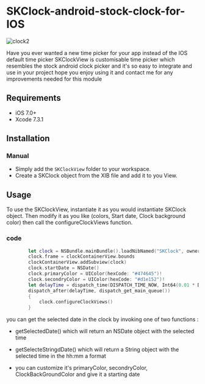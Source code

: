# SKClock-android-stock-clock-for-IOS


![clock2](https://cloud.githubusercontent.com/assets/5552822/18533258/54eee2c8-7aea-11e6-9d28-a2682a03e2f5.gif)

Have you ever wanted a new time picker for your app instead of the IOS default time picker SKClockView is customisable time picker which resembles the stock android clock picker and it's so easy to integrate and use in your project hope you enjoy using it and contact me for any improvements needed for this module

## Requirements

- iOS 7.0+
- Xcode 7.3.1

## Installation

### Manual
- Simply add the `SKClockView` folder to your workspace.
- Create a SKClock object from the XIB file and add it to you View.



## Usage
To use the SKClockView, instantiate it as you would instantiate SKClock object. Then modify it as you like (colors, Start date, Clock background color) then call the configureClockViews function. 


### code

```swift
  		let clock = NSBundle.mainBundle().loadNibNamed("SKClock", owner: self, options: nil)[0] as? SKClock
        clock.frame = clockContainerView.bounds
        clockContainerView.addSubview(clock)
        clock.startDate = NSDate()
        clock.primaryColor = UIColor(hexCode: "#474645")!
        clock.secondryColor = UIColor(hexCode: "#d1e152")!
        let delayTime = dispatch_time(DISPATCH_TIME_NOW, Int64(0.01 * Double(NSEC_PER_SEC)))
        dispatch_after(delayTime, dispatch_get_main_queue())
        {
            clock.configureClockViews()
        }

```

you can get the selected date in the clock by invoking one of two functions :
- getSelectedDate()
 which will return an NSDate object with the selected time 

- getSelecteStringdDate()
 which will return a String object with the selected time in the hh:mm a format

- you can customize it's primaryColor, secondryColor, ClockBackGroundColor and give it a starting date

